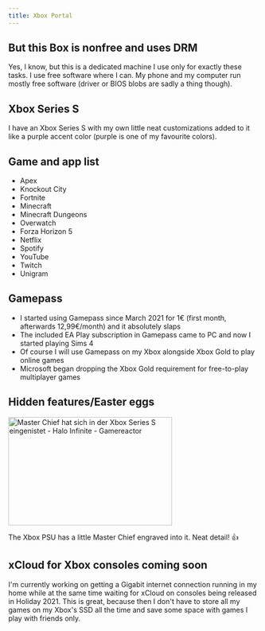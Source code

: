 ```yaml
---
title: Xbox Portal
---
```


But this Box is nonfree and uses DRM
------------------------------------

Yes, I know, but this is a dedicated machine I use only for exactly these tasks. I use free software where I can. My phone and my computer run mostly free software (driver or BIOS blobs are sadly a thing though).

Xbox Series S
-------------

I have an Xbox Series S with my own little neat customizations added to it like a purple accent color (purple is one of my favourite colors).

Game and app list
-----------------

-   Apex
-   Knockout City
-   Fortnite
-   Minecraft
-   Minecraft Dungeons
-   Overwatch
-   Forza Horizon 5
-   Netflix
-   Spotify
-   YouTube
-   Twitch
-   Unigram

Gamepass
--------

-   I started using Gamepass since March 2021 for 1€ (first month, afterwards 12,99€/month) and it absolutely slaps
-   The included EA Play subscription in Gamepass came to PC and now I started playing Sims 4
-   Of course I will use Gamepass on my Xbox alongside Xbox Gold to play online games
-   Microsoft began dropping the Xbox Gold requirement for free-to-play multiplayer games

Hidden features/Easter eggs
---------------------------

<img loading="lazy" src="https://www.gamereactor.de/media/58/masterchiefis_3305873b.jpg" alt="Master Chief hat sich in der Xbox Series S eingenistet - Halo Infinite -  Gamereactor" width="329" height="218" /> </figure> 

The Xbox PSU has a little Master Chief engraved into it. Neat detail! 👍

xCloud for Xbox consoles coming soon
------------------------------------

I'm currently working on getting a Gigabit internet connection running in my home while at the same time waiting for xCloud on consoles being released in Holiday 2021. This is great, because then I don't have to store all my games on my Xbox's SSD all the time and save some space with games I play with friends only.